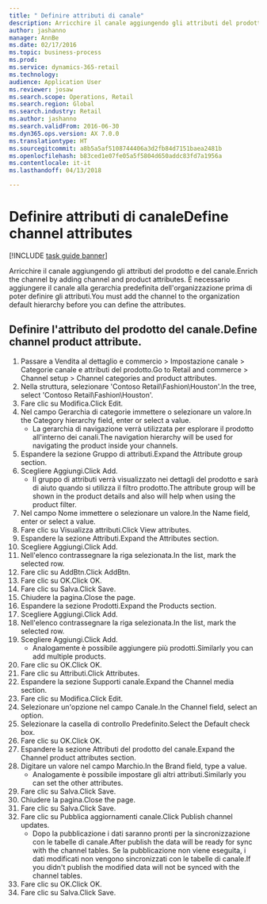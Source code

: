 ```yaml
--- 
title: " Definire attributi di canale"
description: Arricchire il canale aggiungendo gli attributi del prodotto e del canale.
author: jashanno
manager: AnnBe
ms.date: 02/17/2016
ms.topic: business-process
ms.prod: 
ms.service: dynamics-365-retail
ms.technology: 
audience: Application User
ms.reviewer: josaw
ms.search.scope: Operations, Retail
ms.search.region: Global
ms.search.industry: Retail
ms.author: jashanno
ms.search.validFrom: 2016-06-30
ms.dyn365.ops.version: AX 7.0.0
ms.translationtype: HT
ms.sourcegitcommit: a8b5a5af5108744406a3d2fb84d7151baea2481b
ms.openlocfilehash: b83ced1e07fe05a5f5804d650addc83fd7a1956a
ms.contentlocale: it-it
ms.lasthandoff: 04/13/2018

---
```

# <a name="define-channel-attributes"></a><span data-ttu-id="28d50-103"> Definire attributi di canale</span><span class="sxs-lookup"><span data-stu-id="28d50-103">Define channel attributes</span></span>

[!INCLUDE [task guide banner](../includes/task-guide-banner.md)]

<span data-ttu-id="28d50-104">Arricchire il canale aggiungendo gli attributi del prodotto e del canale.</span><span class="sxs-lookup"><span data-stu-id="28d50-104">Enrich the channel by adding channel and product attributes.</span></span> <span data-ttu-id="28d50-105">È necessario aggiungere il canale alla gerarchia predefinita dell'organizzazione prima di poter definire gli attributi.</span><span class="sxs-lookup"><span data-stu-id="28d50-105">You must add the channel to the organization default hierarchy before you can define the attributes.</span></span>


## <a name="define-channel-product-attribute"></a><span data-ttu-id="28d50-106">Definire l'attributo del prodotto del canale.</span><span class="sxs-lookup"><span data-stu-id="28d50-106">Define channel product attribute.</span></span>
1. <span data-ttu-id="28d50-107">Passare a Vendita al dettaglio e commercio > Impostazione canale > Categorie canale e attributi del prodotto.</span><span class="sxs-lookup"><span data-stu-id="28d50-107">Go to Retail and commerce > Channel setup > Channel categories and product attributes.</span></span>
2. <span data-ttu-id="28d50-108">Nella struttura, selezionare 'Contoso Retail\Fashion\Houston'.</span><span class="sxs-lookup"><span data-stu-id="28d50-108">In the tree, select 'Contoso Retail\Fashion\Houston'.</span></span>
3. <span data-ttu-id="28d50-109">Fare clic su Modifica.</span><span class="sxs-lookup"><span data-stu-id="28d50-109">Click Edit.</span></span>
4. <span data-ttu-id="28d50-110">Nel campo Gerarchia di categorie immettere o selezionare un valore.</span><span class="sxs-lookup"><span data-stu-id="28d50-110">In the Category hierarchy field, enter or select a value.</span></span>
    * <span data-ttu-id="28d50-111">La gerarchia di navigazione verrà utilizzata per esplorare il prodotto all'interno dei canali.</span><span class="sxs-lookup"><span data-stu-id="28d50-111">The navigation hierarchy will be used for navigating the product inside your channels.</span></span>  
5. <span data-ttu-id="28d50-112">Espandere la sezione Gruppo di attributi.</span><span class="sxs-lookup"><span data-stu-id="28d50-112">Expand the Attribute group section.</span></span>
6. <span data-ttu-id="28d50-113">Scegliere Aggiungi.</span><span class="sxs-lookup"><span data-stu-id="28d50-113">Click Add.</span></span>
    * <span data-ttu-id="28d50-114">Il gruppo di attributi verrà visualizzato nei dettagli del prodotto e sarà di aiuto quando si utilizza il filtro prodotto.</span><span class="sxs-lookup"><span data-stu-id="28d50-114">The attribute group will be shown in the product details and also will help when using the product filter.</span></span>  
7. <span data-ttu-id="28d50-115">Nel campo Nome immettere o selezionare un valore.</span><span class="sxs-lookup"><span data-stu-id="28d50-115">In the Name field, enter or select a value.</span></span>
8. <span data-ttu-id="28d50-116">Fare clic su Visualizza attributi.</span><span class="sxs-lookup"><span data-stu-id="28d50-116">Click View attributes.</span></span>
9. <span data-ttu-id="28d50-117">Espandere la sezione Attributi.</span><span class="sxs-lookup"><span data-stu-id="28d50-117">Expand the Attributes section.</span></span>
10. <span data-ttu-id="28d50-118">Scegliere Aggiungi.</span><span class="sxs-lookup"><span data-stu-id="28d50-118">Click Add.</span></span>
11. <span data-ttu-id="28d50-119">Nell'elenco contrassegnare la riga selezionata.</span><span class="sxs-lookup"><span data-stu-id="28d50-119">In the list, mark the selected row.</span></span>
12. <span data-ttu-id="28d50-120">Fare clic su AddBtn.</span><span class="sxs-lookup"><span data-stu-id="28d50-120">Click AddBtn.</span></span>
13. <span data-ttu-id="28d50-121">Fare clic su OK.</span><span class="sxs-lookup"><span data-stu-id="28d50-121">Click OK.</span></span>
14. <span data-ttu-id="28d50-122">Fare clic su Salva.</span><span class="sxs-lookup"><span data-stu-id="28d50-122">Click Save.</span></span>
15. <span data-ttu-id="28d50-123">Chiudere la pagina.</span><span class="sxs-lookup"><span data-stu-id="28d50-123">Close the page.</span></span>
16. <span data-ttu-id="28d50-124">Espandere la sezione Prodotti.</span><span class="sxs-lookup"><span data-stu-id="28d50-124">Expand the Products section.</span></span>
17. <span data-ttu-id="28d50-125">Scegliere Aggiungi.</span><span class="sxs-lookup"><span data-stu-id="28d50-125">Click Add.</span></span>
18. <span data-ttu-id="28d50-126">Nell'elenco contrassegnare la riga selezionata.</span><span class="sxs-lookup"><span data-stu-id="28d50-126">In the list, mark the selected row.</span></span>
19. <span data-ttu-id="28d50-127">Scegliere Aggiungi.</span><span class="sxs-lookup"><span data-stu-id="28d50-127">Click Add.</span></span>
    * <span data-ttu-id="28d50-128">Analogamente è possibile aggiungere più prodotti.</span><span class="sxs-lookup"><span data-stu-id="28d50-128">Similarly you can add multiple products.</span></span>  
20. <span data-ttu-id="28d50-129">Fare clic su OK.</span><span class="sxs-lookup"><span data-stu-id="28d50-129">Click OK.</span></span>
21. <span data-ttu-id="28d50-130">Fare clic su Attributi.</span><span class="sxs-lookup"><span data-stu-id="28d50-130">Click Attributes.</span></span>
22. <span data-ttu-id="28d50-131">Espandere la sezione Supporti canale.</span><span class="sxs-lookup"><span data-stu-id="28d50-131">Expand the Channel media section.</span></span>
23. <span data-ttu-id="28d50-132">Fare clic su Modifica.</span><span class="sxs-lookup"><span data-stu-id="28d50-132">Click Edit.</span></span>
24. <span data-ttu-id="28d50-133">Selezionare un'opzione nel campo Canale.</span><span class="sxs-lookup"><span data-stu-id="28d50-133">In the Channel field, select an option.</span></span>
25. <span data-ttu-id="28d50-134">Selezionare la casella di controllo Predefinito.</span><span class="sxs-lookup"><span data-stu-id="28d50-134">Select the Default check box.</span></span>
26. <span data-ttu-id="28d50-135">Fare clic su OK.</span><span class="sxs-lookup"><span data-stu-id="28d50-135">Click OK.</span></span>
27. <span data-ttu-id="28d50-136">Espandere la sezione Attributi del prodotto del canale.</span><span class="sxs-lookup"><span data-stu-id="28d50-136">Expand the Channel product attributes section.</span></span>
28. <span data-ttu-id="28d50-137">Digitare un valore nel campo Marchio.</span><span class="sxs-lookup"><span data-stu-id="28d50-137">In the Brand field, type a value.</span></span>
    * <span data-ttu-id="28d50-138">Analogamente è possibile impostare gli altri attributi.</span><span class="sxs-lookup"><span data-stu-id="28d50-138">Similarly you can set the other attributes.</span></span>  
29. <span data-ttu-id="28d50-139">Fare clic su Salva.</span><span class="sxs-lookup"><span data-stu-id="28d50-139">Click Save.</span></span>
30. <span data-ttu-id="28d50-140">Chiudere la pagina.</span><span class="sxs-lookup"><span data-stu-id="28d50-140">Close the page.</span></span>
31. <span data-ttu-id="28d50-141">Fare clic su Salva.</span><span class="sxs-lookup"><span data-stu-id="28d50-141">Click Save.</span></span>
32. <span data-ttu-id="28d50-142">Fare clic su Pubblica aggiornamenti canale.</span><span class="sxs-lookup"><span data-stu-id="28d50-142">Click Publish channel updates.</span></span>
    * <span data-ttu-id="28d50-143">Dopo la pubblicazione i dati saranno pronti per la sincronizzazione con le tabelle di canale.</span><span class="sxs-lookup"><span data-stu-id="28d50-143">After publish the data will be ready for sync with the channel tables.</span></span> <span data-ttu-id="28d50-144">Se la pubblicazione non viene eseguita, i dati modificati non vengono sincronizzati con le tabelle di canale.</span><span class="sxs-lookup"><span data-stu-id="28d50-144">If you didn't publish the modified data will not be synced with the channel tables.</span></span>  
33. <span data-ttu-id="28d50-145">Fare clic su OK.</span><span class="sxs-lookup"><span data-stu-id="28d50-145">Click OK.</span></span>
34. <span data-ttu-id="28d50-146">Fare clic su Salva.</span><span class="sxs-lookup"><span data-stu-id="28d50-146">Click Save.</span></span>


